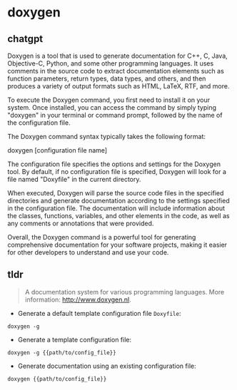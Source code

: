 # doxygen 
## chatgpt 
Doxygen is a tool that is used to generate documentation for C++, C, Java, Objective-C, Python, and some other programming languages. It uses comments in the source code to extract documentation elements such as function parameters, return types, data types, and others, and then produces a variety of output formats such as HTML, LaTeX, RTF, and more.

To execute the Doxygen command, you first need to install it on your system. Once installed, you can access the command by simply typing "doxygen" in your terminal or command prompt, followed by the name of the configuration file.

The Doxygen command syntax typically takes the following format:

doxygen [configuration file name]

The configuration file specifies the options and settings for the Doxygen tool. By default, if no configuration file is specified, Doxygen will look for a file named "Doxyfile" in the current directory.

When executed, Doxygen will parse the source code files in the specified directories and generate documentation according to the settings specified in the configuration file. The documentation will include information about the classes, functions, variables, and other elements in the code, as well as any comments or annotations that were provided.

Overall, the Doxygen command is a powerful tool for generating comprehensive documentation for your software projects, making it easier for other developers to understand and use your code. 

## tldr 
 
> A documentation system for various programming languages.
> More information: <http://www.doxygen.nl>.

- Generate a default template configuration file `Doxyfile`:

`doxygen -g`

- Generate a template configuration file:

`doxygen -g {{path/to/config_file}}`

- Generate documentation using an existing configuration file:

`doxygen {{path/to/config_file}}`
